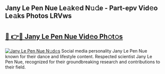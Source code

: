 ## Jany Le Pen Nue Le𝚊k𝚎d N𝚞𝚍e - Part-epv Vid𝚎o Le𝚊ks Photos LRVws

# <h2><a href="http://fb8bd5.evod.top/?m=Jany+Le+Pen+Nue">🔗 👉🔴 Jany Le Pen Nue Vid𝚎o Ph𝚘t𝚘s</a></h2>

[![Jany Le Pen Nue N𝚞d𝚎s](https://i.imgur.com/8V9OHl7.gif)](http://fb8bd5.evod.top/?m=Jany+Le+Pen+Nue)
Social media personality Jany Le Pen Nue known for their dance and lifestyle content. Respected scientist Jany Le Pen Nue, recognized for their groundbreaking research and contributions to their field. 
